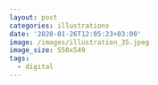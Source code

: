 ```yaml
---
layout: post
categories: illustrations
date: '2020-01-26T12:05:23+03:00'
image: /images/illustration_35.jpeg
image_size: 550x549
tags:
  - digital
---
```

